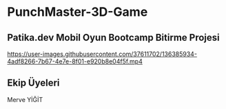 # PunchMaster-3D-Game
## Patika.dev Mobil Oyun Bootcamp Bitirme Projesi

https://user-images.githubusercontent.com/37611702/136385934-4adf8266-7b67-4e7e-8f01-e920b8e04f5f.mp4

## Ekip Üyeleri
Merve YİĞİT
